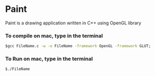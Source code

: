 # Paint
Paint is a drawing application written in C++ using OpenGL library

### To compile on mac, type in the terminal
  ```cmd
 $gcc FileName.c -w -o FileName -framework OpenGL -framework GLUT;
```
### To Run on mac, type in the terminal
  ```cmd
 $./FileName
```
